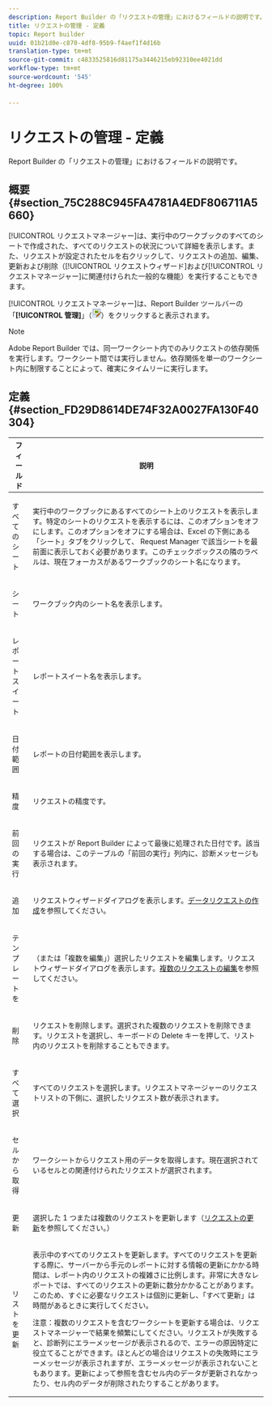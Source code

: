 ```yaml
---
description: Report Builder の「リクエストの管理」におけるフィールドの説明です。
title: リクエストの管理 - 定義
topic: Report builder
uuid: 01b21d0e-c870-4df8-95b9-f4aef1f4d16b
translation-type: tm+mt
source-git-commit: c4833525816d81175a3446215eb92310ee4021dd
workflow-type: tm+mt
source-wordcount: '545'
ht-degree: 100%

---
```



# リクエストの管理 - 定義

Report Builder の「リクエストの管理」におけるフィールドの説明です。

## 概要 {#section_75C288C945FA4781A4EDF806711A5660}

[!UICONTROL リクエストマネージャー]は、実行中のワークブックのすべてのシートで作成された、すべてのリクエストの状況について詳細を表示します。また、リクエストが設定されたセルを右クリックして、リクエストの追加、編集、更新および削除（[!UICONTROL リクエストウィザード]および[!UICONTROL リクエストマネージャー]に関連付けられた一般的な機能）を実行することもできます。

[!UICONTROL リクエストマネージャー]は、Report Builder ツールバーの「**[!UICONTROL 管理]**」（![](assets/edit_request.gif)）をクリックすると表示されます。

>[!NOTE]
>
>Adobe Report Builder では、同一ワークシート内でのみリクエストの依存関係を実行します。ワークシート間では実行しません。依存関係を単一のワークシート内に制限することによって、確実にタイムリーに実行します。

## 定義 {#section_FD29D8614DE74F32A0027FA130F40304}

<table id="table_0880204181074BDBBA37E3DF2972A672"> 
 <thead> 
  <tr> 
   <th colname="col1" class="entry"> フィールド </th> 
   <th colname="col2" class="entry"> 説明 </th> 
  </tr> 
 </thead>
 <tbody> 
  <tr> 
   <td colname="col1"> <p>すべてのシート </p> </td> 
   <td colname="col2"> <p>実行中のワークブックにあるすべてのシート上のリクエストを表示します。特定のシートのリクエストを表示するには、このオプションをオフにします。このオプションをオフにする場合は、Excel の下側にある「シート」タブをクリックして、 <span class="wintitle"> Request Manager</span> で該当シートを最前面に表示しておく必要があります。このチェックボックスの隣のラベルは、現在フォーカスがあるワークブックのシート名になります。 </p> </td> 
  </tr> 
  <tr> 
   <td colname="col1"> <p>シート </p> </td> 
   <td colname="col2"> <p>ワークブック内のシート名を表示します。 </p> </td> 
  </tr> 
  <tr> 
   <td colname="col1"> <p>レポートスイート </p> </td> 
   <td colname="col2"> <p>レポートスイート名を表示します。 </p> </td> 
  </tr> 
  <tr> 
   <td colname="col1"> <p>日付範囲 </p> </td> 
   <td colname="col2"> <p>レポートの日付範囲を表示します。 </p> </td> 
  </tr> 
  <tr> 
   <td colname="col1"> <p>精度 </p> </td> 
   <td colname="col2"> <p>リクエストの精度です。 </p> </td> 
  </tr> 
  <tr> 
   <td colname="col1"> <p> 前回の実行 </p> </td> 
   <td colname="col2"> <p>リクエストが Report Builder によって最後に処理された日付です。該当する場合は、このテーブルの「<span class="wintitle">前回の実行</span>」列内に、診断メッセージも表示されます。 </p> </td> 
  </tr> 
  <tr> 
   <td colname="col1"> <p>追加 </p> </td> 
   <td colname="col2"> <p>リクエストウィザードダイアログを表示します。<a href="/help/analyze/report-builder/data-requests/t-create-a-data-request.md"   >データリクエストの作成</a>を参照してください。 </p> </td> 
  </tr> 
  <tr> 
   <td colname="col1"> <p>テンプレートを </p> </td> 
   <td colname="col2"> <p> （または「複数を編集」）選択したリクエストを編集します。<span class="wintitle">リクエストウィザード</span>ダイアログを表示します。<a href="/help/analyze/report-builder/manage-requests/t-edit-multiple-requests.md"   >複数のリクエストの編集</a>を参照してください。 </p> </td> 
  </tr> 
  <tr> 
   <td colname="col1"> <p>削除 </p> </td> 
   <td colname="col2"> <p>リクエストを削除します。選択された複数のリクエストを削除できます。リクエストを選択し、キーボードの Delete キーを押して、リスト内のリクエストを削除することもできます。 </p> </td> 
  </tr> 
  <tr> 
   <td colname="col1"> <p> すべて選択 </p> </td> 
   <td colname="col2"> <p>すべてのリクエストを選択します。<span class="wintitle">リクエストマネージャー</span>のリクエストリストの下側に、選択したリクエスト数が表示されます。 </p> </td> 
  </tr> 
  <tr> 
   <td colname="col1"> <p>セルから取得 </p> </td> 
   <td colname="col2"> <p>ワークシートからリクエスト用のデータを取得します。現在選択されているセルとの関連付けられたリクエストが選択されます。 </p> </td> 
  </tr> 
  <tr> 
   <td colname="col1"> <p> 更新 </p> </td> 
   <td colname="col2"> <p>選択した 1 つまたは複数のリクエストを更新します（<a href="/help/analyze/report-builder/manage-requests/t-refresh-a-request.md"   >リクエストの更新</a>を参照してください。） </p> </td> 
  </tr> 
  <tr> 
   <td colname="col1"> <p>リストを更新 </p> </td> 
   <td colname="col2"> <p>表示中のすべてのリクエストを更新します。すべてのリクエストを更新する際に、サーバーから手元のレポートに対する情報の更新にかかる時間は、レポート内のリクエストの複雑さに比例します。非常に大きなレポートでは、すべてのリクエストの更新に数分かかることがあります。このため、すぐに必要なリクエストは個別に更新し、「<span class="wintitle">すべて更新</span>」は時間があるときに実行してください。 </p> <p> <p>注意：複数のリクエストを含むワークシートを更新する場合は、<span class="wintitle">リクエストマネージャー</span>で結果を頻繁にしてください。リクエストが失敗すると、診断列にエラーメッセージが表示されるので、エラーの原因特定に役立てることができます。ほとんどの場合はリクエストの失敗時にエラーメッセージが表示されますが、エラーメッセージが表示されないこともあります。更新によって参照を含むセル内のデータが更新されなかったり、セル内のデータが削除されたりすることがあります。 </p> </p> </td> 
  </tr> 
 </tbody> 
</table>

